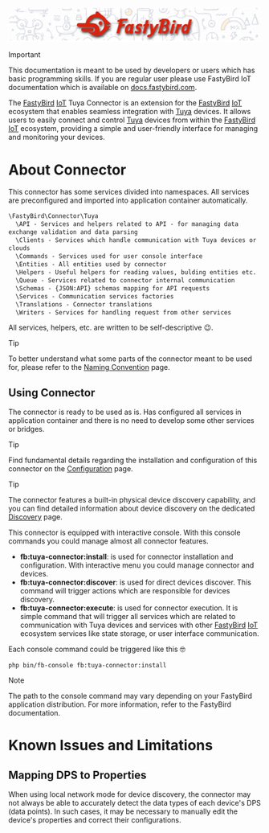 <p align="center">
	<img src="https://github.com/fastybird/.github/blob/main/assets/repo_title.png?raw=true" alt="FastyBird"/>
</p>

> [!IMPORTANT]
This documentation is meant to be used by developers or users which has basic programming skills. If you are regular user
please use FastyBird IoT documentation which is available on [docs.fastybird.com](https://docs.fastybird.com).

The [FastyBird](https://www.fastybird.com) [IoT](https://en.wikipedia.org/wiki/Internet_of_things) Tuya Connector is an extension for the [FastyBird](https://www.fastybird.com) [IoT](https://en.wikipedia.org/wiki/Internet_of_things) ecosystem that enables seamless integration
with [Tuya](https://www.tuya.com) devices. It allows users to easily connect and control [Tuya](https://www.tuya.com) devices from within the [FastyBird](https://www.fastybird.com) [IoT](https://en.wikipedia.org/wiki/Internet_of_things) ecosystem,
providing a simple and user-friendly interface for managing and monitoring your devices.

# About Connector

This connector has some services divided into namespaces. All services are preconfigured and imported into application
container automatically.

```
\FastyBird\Connector\Tuya
  \API - Services and helpers related to API - for managing data exchange validation and data parsing
  \Clients - Services which handle communication with Tuya devices or clouds
  \Commands - Services used for user console interface
  \Entities - All entities used by connector
  \Helpers - Useful helpers for reading values, bulding entities etc.
  \Queue - Services related to connector internal communication
  \Schemas - {JSON:API} schemas mapping for API requests
  \Services - Communication services factories
  \Translations - Connector translations
  \Writers - Services for handling request from other services
```

All services, helpers, etc. are written to be self-descriptive :wink:.

> [!TIP]
To better understand what some parts of the connector meant to be used for, please refer to the [Naming Convention](Naming-Convention) page.

## Using Connector

The connector is ready to be used as is. Has configured all services in application container and there is no need to develop
some other services or bridges.

> [!TIP]
Find fundamental details regarding the installation and configuration of this connector on the [Configuration](Configuration) page.

> [!TIP]
The connector features a built-in physical device discovery capability, and you can find detailed information about device
discovery on the dedicated [Discovery](Discovery) page.

This connector is equipped with interactive console. With this console commands you could manage almost all connector features.

* **fb:tuya-connector:install**: is used for connector installation and configuration. With interactive menu you could manage connector and devices.
* **fb:tuya-connector:discover**: is used for direct devices discover. This command will trigger actions which are responsible for devices discovery.
* **fb:tuya-connector:execute**: is used for connector execution. It is simple command that will trigger all services which are related to communication with Tuya devices and services with other [FastyBird](https://www.fastybird.com) [IoT](https://en.wikipedia.org/wiki/Internet_of_things) ecosystem services like state storage, or user interface communication.

Each console command could be triggered like this :nerd_face:

```shell
php bin/fb-console fb:tuya-connector:install
```

> [!NOTE]
The path to the console command may vary depending on your FastyBird application distribution. For more information, refer to the FastyBird documentation.

# Known Issues and Limitations

## Mapping DPS to Properties

When using local network mode for device discovery, the connector may not always be able to accurately detect the data
types of each device's DPS (data points). In such cases, it may be necessary to manually edit the device's properties
and correct their configurations.

